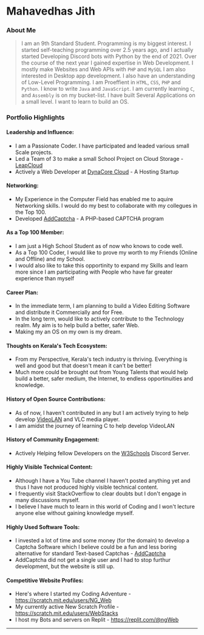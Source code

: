 # Mahavedhas Jith

### About Me

> I am an 9th Standard Student. Programming is my biggest interest. I started self-teaching programming over 2.5 years ago, and I actually started Developing Discord bots with Python by the end of 2021. Over the course of the next year I gained expertise in Web Development. I mostly make Websites and Web APIs with `PHP` and `MySQL` I am also interested in Desktop app development. I also have an understanding of Low-Level Programming. I am Proeffient in `HTML`, `CSS`, `PHP` and `Python`. I know to write `Java` and `JavaScript`. I am currently learning `C`, and `Assembly` is on my bucket-list. I have built Several Applications on a small level. I want to learn to build an OS.


### Portfolio Highlights



#### Leadership and Influence:

- I am a Passionate Coder. I have participated and leaded various small Scale projects.
- Led a Team of 3 to make a small School Project on Cloud Storage - [LeapCloud](https://leapcloud.ngweb.repl.co)
- Actively a Web Developer at [DynaCore Cloud](https://billing.dynacore.cloud) - A Hosting Startup

#### Networking:

- My Experience in the Computer Field has enabled me to aquire Networking skills. I would do my best to collaborate with my collegues in the Top 100.
- Developed [AddCaptcha](http://addcaptcha.in) - A PHP-based CAPTCHA program

#### As a Top 100 Member:

- I am just a High School Student as of now who knows to code well.
- As a Top 100 Coder, I would like to prove my worth to my Friends (Online and Offline) and my School.
- I would also like to take this opportinity to expand my Skills and learn more since I am participating with People who have far greater experience than myself

#### Career Plan:

- In the immediate term, I am planning to build a Video Editing Software and distribute it Commercially and for Free.
- In the long term, would like to actively contribute to the Technology realm. My aim is to help build a better, safer Web.
- Making my an OS on my own is my dream.

#### Thoughts on Kerala's Tech Ecosystem:

- From my Perspective, Kerala's tech industry is thriving. Everything is well and good but that doesn't mean it can't be better!
- Much more could be brought out from Young Talents that would help build a better, safer medium, the Internet, to endless opportinuities and knowledge.

#### History of Open Source Contributions:

- As of now, I haven't contributed in any but I am actively trying to help develop [VideoLAN](https://videolan.org) and VLC media player.
- I am amidst the journey of learning C to help develop VideoLAN

#### History of Community Engagement:

- Actively Helping fellow Developers on the [W3Schools](https://discord.gg/w3schools) Discord Server.

#### Highly Visible Technical Content:

- Although I have a You Tube channel I haven't posted anything yet and thus I have not produced highly visible technical content.
- I frequently visit StackOverflow to clear doubts but I don't engage in many discussions myself.
- I believe I have much to learn in this world of Coding and I won't lecture anyone else without gaining knowledge myself.

#### Highly Used Software Tools:

- I invested a lot of time and some money (for the domain) to develop a Captcha Software which I believe could be a fun and less boring alternative for standard Text-based Captchas - [AddCaptcha](http://addcaptcha.in)
- AddCaptcha did not get a single user and I had to stop furthur development, but the website is still up.

#### Competitive Website Profiles:

- Here's where I started my Coding Adventure - https://scratch.mit.edu/users/NG_Web
- My currently active New Scratch Profile - https://scratch.mit.edu/users/WebStacks
- I host my Bots and servers on Replit - https://replit.com/@ngWeb

---

